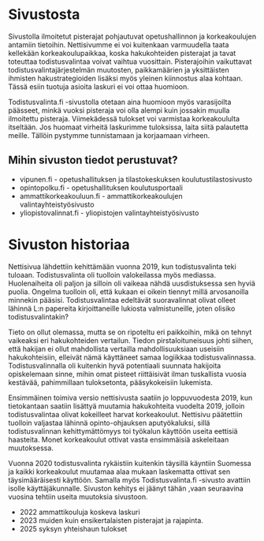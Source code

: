 # Sivustosta 
Sivustolla ilmoitetut pisterajat pohjautuvat opetushallinnon ja korkeakoulujen antamiin tietoihin. Nettisivumme ei voi kuitenkaan varmuudella taata kellekään korkeakoulupaikkaa, koska hakukohteiden pisterajat ja tavat toteuttaa todistusvalintaa voivat vaihtua vuosittain. Pisterajoihin vaikuttavat todistusvalintajärjestelmän muutosten, paikkamäärien ja yksittäisten ihmisten hakustrategioiden lisäksi myös yleinen kiinnostus alaa kohtaan. Tässä esiin tuotuja asioita laskuri ei voi ottaa huomioon.

Todistusvalinta.fi -sivustolla otetaan aina huomioon myös varasijoilta päässeet, minkä vuoksi pisteraja voi olla alempi kuin jossakin muulla ilmoitettu pisteraja. Viimekädessä tulokset voi varmistaa korkeakoululta itseltään. Jos huomaat virheitä laskurimme tuloksissa, laita siitä palautetta meille. Tällöin pystymme tunnistamaan ja korjaamaan virheen.


## Mihin sivuston tiedot perustuvat?  
- vipunen.fi - opetushallituksen ja tilastokeskuksen koulutustilastosivusto
- opintopolku.fi - opetushallituksen koulutusportaali
- ammattikorkeakouluun.fi - ammattikorkeakoulujen valintayhteistyösivusto
- yliopistovalinnat.fi - yliopistojen valintayhteistyösivusto  

# Sivuston historiaa
Nettisivua lähdettiin kehittämään vuonna 2019, kun todistusvalinta teki tuloaan. Todistusvalinta oli tuolloin valokeilassa myös mediassa. Huolenaiheita oli paljon ja silloin oli vaikeaa nähdä uusdistuksessa sen hyviä puolia. Ongelma tuolloin oli, että kukaan ei oikein tiennyt millä arvosanoilla minnekin pääsisi. Todistusvalintaa edeltävät suoravalinnat olivat olleet lähinnä L:n papereita kirjoittaneille lukiosta valmistuneille, joten olisiko todistusvalintakin?

Tieto on ollut olemassa, mutta se on ripoteltu eri paikkoihin, mikä on tehnyt vaikeaksi eri hakukohteiden vertailun. Tiedon pirstaloituneisuus johti siihen, että hakijan ei ollut mahdollista vertailla mahdollisuuksiaan useisiin hakukohteisiin, elleivät nämä käyttäneet samaa logiikkaa todistusvalinnassa. Todistusvalinnalla oli kuitenkin hyvä potentiaali suunnata hakijoita opiskelemaan sinne, mihin omat pisteet riittäisivät ilman tuskallista vuosia kestävää, pahimmillaan tuloksetonta, pääsykokeisiin lukemista.

Ensimmäinen toimiva versio nettisivusta saatiin jo loppuvuodesta 2019, kun tietokantaan saatiin lisättyä muutamia hakukohteita vuodelta 2019, jolloin todistusvalintaa olivat kokeilleet harvat korkeakoulut. Nettisivu päätettiin tuolloin valjastaa lähinnä opinto-ohjauksen aputyökaluksi, sillä todistusvalinnan kehittymättömyys toi työkalun käyttöön useita eettisiä haasteita. Monet korkeakoulut ottivat vasta ensimmäisiä askeleitaan muutoksessa.

Vuonna 2020 todistusvalinta rykäistiin kuitenkin täysillä käyntiin Suomessa ja kaikki korkeakoulut muutamaa alaa mukaan laskematta ottivat sen täysimääräisesti käyttöön. Samalla myös Todistusvalinta.fi -sivusto avattiin isolle käyttäjäkunnalle. Sivuston kehitys ei jäänyt tähän ,vaan seuraavina vuosina tehtiin useita muutoksia sivustoon.
- 2022 ammattikouluja koskeva laskuri
- 2023 muiden kuin ensikertalaisten pisterajat ja rajapinta. 
- 2025 syksyn yhteishaun tulokset 
